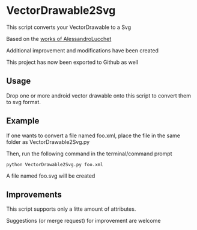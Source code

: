 # VectorDrawable2Svg
This script converts your VectorDrawable to a Svg

Based on the [works of AlessandroLucchet](https://gitlab.com/AlessandroLucchet/VectorDrawable2Svg)

Additional improvement and modifications have been created

This project has now been exported to Github as well

## Usage
Drop one or more android vector drawable onto this script to convert them to svg format.

## Example
If one wants to convert a file named foo.xml, place the file in the same folder as VectorDrawable2Svg.py

Then, run the following command in the terminal/command prompt

```
python VectorDrawable2Svg.py foo.xml
```

A file named foo.svg will be created

## Improvements
This script supports only a litte amount of attributes.

Suggestions (or merge request) for improvement are welcome
